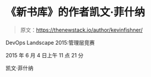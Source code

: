 # 《新书库》的作者凯文·菲什纳

> 原文：<https://thenewstack.io/author/kevinfishner/>

DevOps Landscape 2015:管理层竞赛

2015 年 6 月 4 日上午 11 点 21 分

凯文·菲什纳